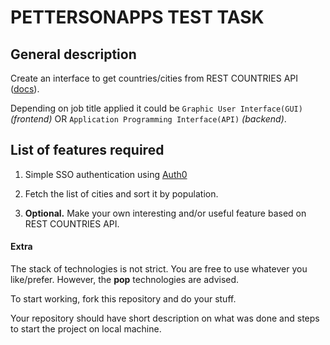# PETTERSONAPPS TEST TASK

## General description

Create an interface to get countries/cities from REST COUNTRIES API ([docs](https://restcountries.eu)).

Depending on job title applied it could be `Graphic User Interface(GUI)` *(frontend)* OR `Application Programming Interface(API)` *(backend)*.

## List of features required

1. Simple SSO authentication using [Auth0](https://auth0.com/docs)

2. Fetch the list of cities and sort it by population.

3. **Optional.** Make your own interesting and/or useful feature based on REST COUNTRIES API.

#### Extra

The stack of technologies is not strict. You are free to use whatever you like/prefer. However, the **pop** technologies are advised.

To start working, fork this repository and do your stuff.

Your repository should have short description on what was done and steps to start the project on local machine.
